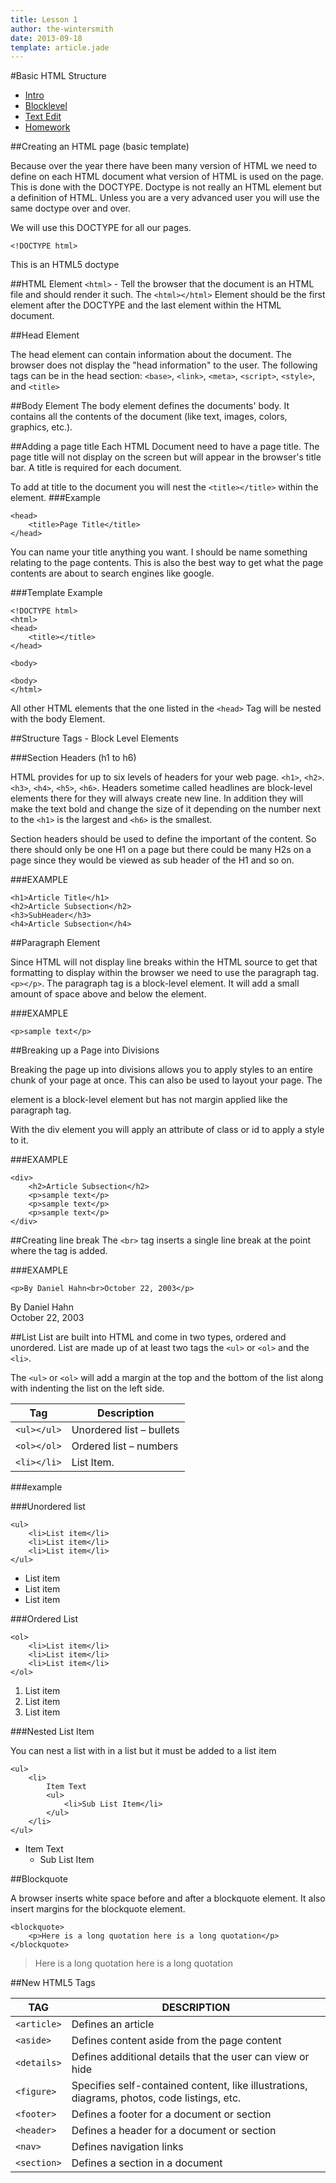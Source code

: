 ```yaml
---
title: Lesson 1
author: the-wintersmith
date: 2013-09-18
template: article.jade
---
```


#Basic HTML Structure

* [Intro]()
* [Blocklevel](blocklevel.html)
* [Text Edit](textedit.html)
* [Homework](homework.html)

##Creating an HTML page (basic template)

Because over the year there have been many version of HTML we need to define on each HTML document what version of HTML is used on the page. This is done with the DOCTYPE. Doctype is not really an HTML element but a definition of HTML. Unless you are a very advanced user you will use the same doctype over and over.

We will use this DOCTYPE for all our pages.

`<!DOCTYPE html>`

This is an HTML5 doctype

##HTML Element
`<html>` - Tell the browser that the document is an HTML file and should render it such. The `<html></html>` Element should be the first element after the DOCTYPE and the last element within the HTML document.

##Head Element

The head element can contain information about the document. The browser does not display the "head information" to the user. The following tags can be in the head section: `<base>`, `<link>`, `<meta>`, `<script>`, `<style>`, and `<title>`

##Body Element
The body element defines the documents' body. It contains all the contents of the document (like text, images, colors, graphics, etc.).

##Adding a page title
Each HTML Document need to have a page title. The page title will not display on the screen but will appear in the browser's title bar. A title is required for each document.

To add at title to the document you will nest the `<title></title>` within the <head> element.
###Example

	<head>
		<title>Page Title</title>
	</head>

You can name your title anything you want. I should be name something relating to the page contents. This is also the best way to get what the page contents are about to search engines like google.

###Template Example

	<!DOCTYPE html>
	<html>
	<head>
		<title></title>
	</head>

	<body>

	<body>
	</html>

All other HTML elements that the one listed in the `<head>` Tag will be nested with the body Element.

##Structure Tags - Block Level Elements

###Section Headers (h1 to h6)

HTML provides for up to six levels of headers for your web page. `<h1>`, `<h2>`. `<h3>`, `<h4>`, `<h5>`, `<h6>`. Headers sometime called headlines are block-level elements there for they will always create new line. In addition they will make the text bold and change the size of it depending on the number next to the `<h1>` is the largest and `<h6>` is the smallest.

Section headers should be used to define the important of the content. So there should only be one H1 on a page but there could be many H2s on a page since they would be viewed as sub header of the H1 and so on.

###EXAMPLE

	<h1>Article Title</h1>
	<h2>Article Subsection</h2>
	<h3>SubHeader</h3>
	<h4>Article Subsection</h4>


##Paragraph Element

Since HTML will not display line breaks within the HTML source to get that formatting to display within the browser we need to use the paragraph tag.
`<p></p>`. The paragraph tag is a block-level element. It will add a small amount of space above and below the element.

###EXAMPLE

	<p>sample text</p>

##Breaking up a Page into Divisions

Breaking the page up into divisions allows you to apply styles to an entire chunk of your page at once. This can also be used to layout your page. The <div> element is a block-level element but has not margin applied like the paragraph tag.

With the div element you will apply an attribute of class or id to apply a style to it.

###EXAMPLE

	<div>
		<h2>Article Subsection</h2>
		<p>sample text</p>
		<p>sample text</p>
		<p>sample text</p>
	</div>

##Creating line break
The `<br>` tag inserts a single line break at the point where the tag is added.

###EXAMPLE

	<p>By Daniel Hahn<br>October 22, 2003</p>

<p>By Daniel Hahn<br>October 22, 2003</p>

##List
List are built into HTML and come in two types, ordered and unordered. List are made up of at least two tags the `<ul>` or `<ol>` and the `<li>`.

The `<ul>` or `<ol>` will add a margin at the top and the bottom of the list along with indenting the list on the left side.

Tag|Description
--|--
`<ul></ul>`|Unordered list – bullets
`<ol></ol>`|Ordered list – numbers
`<li></li>`|List Item.

###example

###Unordered list

	<ul>
		<li>List item</li>
		<li>List item</li>
		<li>List item</li>
	</ul>

<ul>
	<li>List item</li>
	<li>List item</li>
	<li>List item</li>
</ul>

###Ordered List

	<ol>
		<li>List item</li>
		<li>List item</li>
		<li>List item</li>
	</ol>

<ol>
	<li>List item</li>
	<li>List item</li>
	<li>List item</li>
</ol>

###Nested List Item

You can nest a list with in a list but it must be added to a list item

	<ul>
		<li>
			Item Text
			<ul>
				<li>Sub List Item</li>
			</ul>
		</li>
	</ul>

<ul>
	<li>
		Item Text
		<ul>
			<li>Sub List Item</li>
		</ul>
	</li>
</ul>

##Blockquote

A browser inserts white space before and after a blockquote element. It also insert margins for the blockquote element.

	<blockquote>
		<p>Here is a long quotation here is a long quotation</p>
	</blockquote>

<blockquote>
	<p>Here is a long quotation here is a long quotation</p>
</blockquote>

##New HTML5 Tags

TAG|DESCRIPTION
--|--
`<article>`|Defines an article
`<aside>`|Defines content aside from the page content
`<details>`|Defines additional details that the user can view or hide
`<figure>`|Specifies self-contained content, like illustrations, diagrams, photos, code listings, etc.
`<footer>` |Defines a footer for a document or section
`<header>`|Defines a header for a document or section
`<nav>`|Defines navigation links
`<section>`|Defines a section in a document

